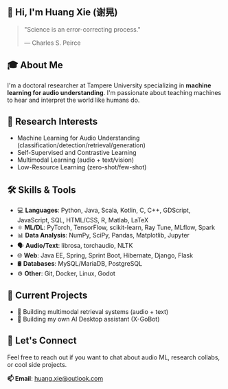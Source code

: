 ## 👋 Hi, I'm Huang Xie (谢晃)
> "Science is an error-correcting process."
> 
> — Charles S. Peirce

## 🎓 About Me
I'm a doctoral researcher at Tampere University specializing in **machine learning for audio understanding**. I'm passionate about teaching machines to hear and interpret the world like humans do.

## 🧠 Research Interests
- Machine Learning for Audio Understanding (classification/detection/retrieval/generation)
- Self-Supervised and Contrastive Learning
- Multimodal Learning (audio + text/vision)
- Low-Resource Learning (zero-shot/few-shot)

## 🛠️ Skills & Tools
- 💻 **Languages**: Python, Java, Scala, Kotlin, C, C++, GDScript, JavaScript, SQL, HTML/CSS, R, Matlab, LaTeX
- ⚛️ **ML/DL**: PyTorch, TensorFlow, scikit-learn, Ray Tune, MLflow, Spark
- 📊 **Data Analysis**: NumPy, SciPy, Pandas, Matplotlib, Jupyter
- 🗣️ **Audio/Text**: librosa, torchaudio, NLTK
- 🌐 **Web**: Java EE, Spring, Sprint Boot, Hibernate, Django, Flask
- 🛢️ **Databases**: MySQL/MariaDB, PostgreSQL
- ⚙️ **Other**: Git, Docker, Linux, Godot

## 🚀 Current Projects
- 🔎 Building multimodal retrieval systems (audio + text)
- 🤖 Building my own AI Desktop assistant (X-GoBot)

## 💬 Let's Connect
Feel free to reach out if you want to chat about audio ML, research collabs, or cool side projects.

**📫 Email**: huang.xie@outlook.com
